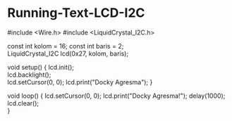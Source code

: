 # Running-Text-LCD-I2C
#include <Wire.h>
#include <LiquidCrystal_I2C.h> 

const int kolom = 16; 
const int baris = 2;  
LiquidCrystal_I2C lcd(0x27, kolom, baris); 

void setup() {
  lcd.init();          
  lcd.backlight();     
  lcd.setCursor(0, 0);
  lcd.print("Docky Agresma"); 
}

void loop() {
  lcd.setCursor(0, 0); 
  lcd.print("Docky Agresma!"); 
  delay(1000);         
  lcd.clear();         
}
